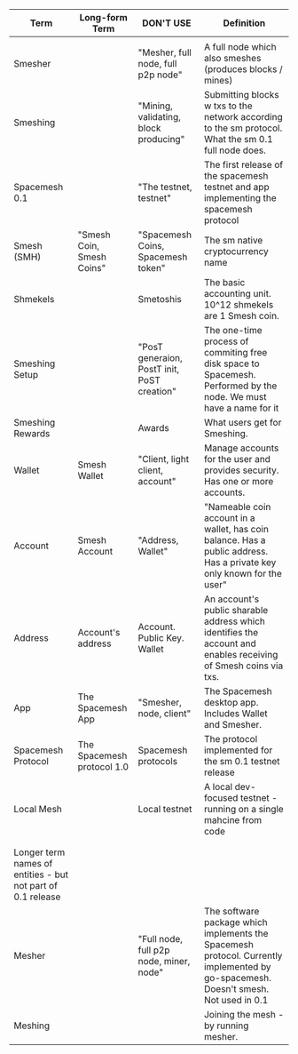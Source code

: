 
| Term                                                          | Long\-form Term             | DON'T USE                                   | Definition                                                                                                                               |
|---------------------------------------------------------------|-----------------------------|---------------------------------------------|------------------------------------------------------------------------------------------------------------------------------------------|
|                                           |                             |                                             |                                                                                                                                          |
| Smesher                                                       |                             | "Mesher, full node, full p2p node"          | A full node which also smeshes \(produces blocks / mines\)                                                                               |
| Smeshing                                                      |                             | "Mining, validating, block producing"       | Submitting blocks w txs to the network according to the sm protocol\. What the sm 0\.1 full node does\.                                  |
| Spacemesh 0\.1                                                |                             | "The testnet, testnet"                      | The first release of the spacemesh testnet and app implementing the spacemesh protocol                                                   |
| Smesh \(SMH\)                                                 | "Smesh Coin, Smesh Coins"   | "Spacemesh Coins, Spacemesh token"          | The sm native cryptocurrency name                                                                                                        |
| Shmekels                                                      |                             | Smetoshis                                   | The basic accounting unit\. 10^12 shmekels are 1 Smesh coin\.                                                                            |
| Smeshing Setup                                                |                             | "PosT generaion, PostT init, PoST creation" | The one\-time process of commiting free disk space to Spacemesh\. Performed by the node\. We must have a name for it                     |
| Smeshing Rewards                                              |                             | Awards                                      | What users get for Smeshing\.                                                                                                            |
| Wallet                                                        | Smesh Wallet                | "Client, light client, account"             | Manage accounts for the user and provides security\. Has one or more accounts\.                                                          |
| Account                                                       | Smesh Account               | "Address, Wallet"                           | "Nameable coin account in a wallet, has coin balance\. Has a public address\. Has a private key only known for the user"                 |
| Address                                                       | Account's address           | Account\. Public Key\. Wallet               | An account's public sharable address which identifies the account and enables receiving of Smesh coins via txs\.                         |
| App                                                           | The Spacemesh App           | "Smesher, node, client"                     | The Spacemesh desktop app\. Includes Wallet and Smesher\.                                                                                |
| Spacemesh Protocol                                            | The Spacemesh protocol 1\.0 | Spacemesh protocols                         | The protocol implemented for the sm 0\.1 testnet release                                                                                 |
| Local Mesh                                                    |                             | Local testnet                               | A local dev\-focused testnet \- running on a single mahcine from code                                                                    |
|                                                               |                             |                                             |                                                                                                                                          |
|                                                               |                             |                                             |                                                                                                                                          |
| Longer term names of entities \- but not part of 0\.1 release |                             |                                             |                                                                                                                                          |
| Mesher                                                        |                             | "Full node, full p2p node, miner, node"     | The software package which implements the Spacemesh protocol\. Currently implemented by go\-spacemesh\. Doesn't smesh\. Not used in 0\.1 |
| Meshing                                                       |                             |                                             | Joining the mesh \- by running mesher\.                                                                                                  |
